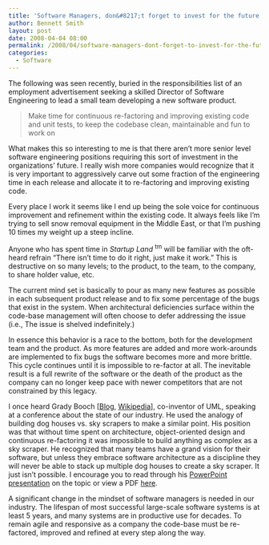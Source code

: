 ```yaml
---
title: 'Software Managers, don&#8217;t forget to invest for the future!'
author: Bennett Smith
layout: post
date: 2008-04-04 08:00
permalink: /2008/04/software-managers-dont-forget-to-invest-for-the-future/
categories:
  - Software
---
```

The following was seen recently, buried in the responsibilities list of an employment advertisement seeking a skilled Director of Software Engineering to lead a small team developing a new software product.

> Make time for continuous re-factoring and improving existing code and unit tests, to keep the codebase clean, maintainable and fun to work on 

What makes this so interesting to me is that there aren’t more senior level software engineering positions requiring this sort of investment in the organizations’ future. I really wish more companies would recognize that it is very important to aggressively carve out some fraction of the engineering time in each release and allocate it to re-factoring and improving existing code. 

Every place I work it seems like I end up being the sole voice for continuous improvement and refinement within the existing code. It always feels like I’m trying to sell snow removal equipment in the Middle East, or that I’m pushing 10 times my weight up a steep incline. 

Anyone who has spent time in *Startup Land* <sup>tm</sup> will be familiar with the oft-heard refrain “There isn’t time to do it right, just make it work.” This is destructive on so many levels; to the product, to the team, to the company, to share holder value, etc. 

The current mind set is basically to pour as many new features as possible in each subsequent product release and to fix some percentage of the bugs that exist in the system. When architectural deficiencies surface within the code-base management will often choose to defer addressing the issue (i.e., The issue is shelved indefinitely.) 

In essence this behavior is a race to the bottom, both for the development team and the product. As more features are added and more work-arounds are implemented to fix bugs the software becomes more and more brittle. This cycle continues until it is impossible to re-factor at all. The inevitable result is a full rewrite of the software or the death of the product as the company can no longer keep pace with newer competitors that are not constrained by this legacy. 

I once heard Grady Booch [[Blog][1], [Wikipedia][2]], co-inventor of UML, speaking at a conference about the state of our industry. He used the analogy of building dog houses vs. sky scrapers to make a similar point. His position was that without time spent on architecture, object-oriented design and continuous re-factoring it was impossible to build anything as complex as a sky scraper. He recognized that many teams have a grand vision for their software, but unless they embrace software architecture as a discipline they will never be able to stack up multiple dog houses to create a sky scraper. It just isn’t possible. I encourage you to read through his [PowerPoint presentation][3] on the topic or view a PDF [here][4]. 

A significant change in the mindset of software managers is needed in our industry. The lifespan of most successful large-scale software systems is at least 5 years, and many systems are in productive use for decades. To remain agile and responsive as a company the code-base must be re-factored, improved and refined at every step along the way.


 [1]: http://www.booch.com/architecture/blog.jsp
 [2]: http://en.wikipedia.org/wiki/Grady_Booch
 [3]: http://www.booch.com/architecture/blog/artifacts/Software%20Architecture.ppt
 [4]: http://visitconsulting.net/UML.PDF
